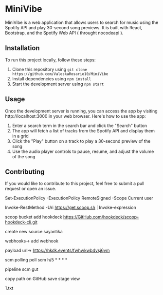 # MiniVibe

MiniVibe is a web application that allows users to search for music using the Spotify API and play 30-second song previews. It is built with React, Bootstrap, and the Spotify Web API ( throught nocodeapi ).

## Installation

To run this project locally, follow these steps:

1. Clone this repository using `git clone https://github.com/ValeskaRosario10/MiniVibe`
2. Install dependencies using `npm install`
3. Start the development server using `npm start`

## Usage

Once the development server is running, you can access the app by visiting http://localhost:3000 in your web browser. Here's how to use the app:

1. Enter a search term in the search bar and click the "Search" button
2. The app will fetch a list of tracks from the Spotify API and display them in a grid
3. Click the "Play" button on a track to play a 30-second preview of the song
4. Use the audio player controls to pause, resume, and adjust the volume of the song

## Contributing

If you would like to contribute to this project, feel free to submit a pull request or open an issue. 


Set-ExecutionPolicy -ExecutionPolicy RemoteSigned -Scope Current user


Invoke-RestMethod -Uri https://get.scoop.sh | Invoke-expression

scoop bucket add hookdeck https://GitHub.com/hookdeck/scoop-hookdeck-cli.git

create new source 
sayantika


webhooks-> add webhook

payload url-> https://hkdk.events/fwhwkwb4vsj6ym


scm polling
poll scm
h/5  * * * *

pipeline
scm 
gut

copy path on GitHub
save
stage view

1.txt
